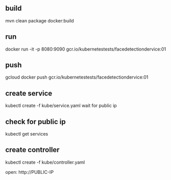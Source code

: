 

## build
mvn clean package docker:build

## run
docker run -it -p 8080:9090 gcr.io/kubernetestests/facedetectiondervice:01
## push
gcloud docker push gcr.io/kubernetestests/facedetectiondervice:01

## create service
kubectl create -f kube/service.yaml
wait for public ip
## check for public ip
kubectl get services

## create controller
kubectl create -f kube/controller.yaml 

open: http://PUBLIC-IP
